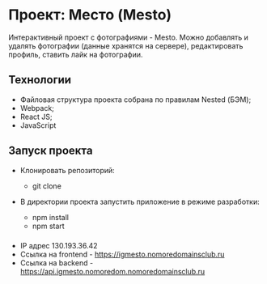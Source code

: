 # Проект: Место (Mesto)

Интерактивный проект с фотографиями - Mesto. 
Можно добавлять и удалять фотографии (данные хранятся на сервере), редактировать профиль, ставить лайк на фотографии. 


## Технологии
+ Файловая структура проекта собрана по правилам Nested (БЭМ);
+ Webpack;
+ React JS; 
+ JavaScript

## Запуск проекта 

- Клонировать репозиторий:
    - git clone

- В директории проекта запустить приложение в режиме разработки: 
    - npm install 
    - npm start
 
### 
* IP адрес 130.193.36.42
* Ссылка на frontend - https://igmesto.nomoredomainsclub.ru
* Cсылка на backend - https://api.igmesto.nomoredom.nomoredomainsclub.ru


